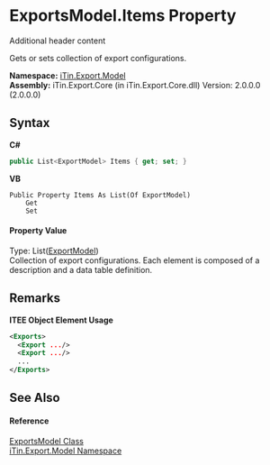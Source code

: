 # ExportsModel.Items Property 
Additional header content 

Gets or sets collection of export configurations.

**Namespace:**&nbsp;<a href="N_iTin_Export_Model">iTin.Export.Model</a><br />**Assembly:**&nbsp;iTin.Export.Core (in iTin.Export.Core.dll) Version: 2.0.0.0 (2.0.0.0)

## Syntax

**C#**<br />
``` C#
public List<ExportModel> Items { get; set; }
```

**VB**<br />
``` VB
Public Property Items As List(Of ExportModel)
	Get
	Set
```


#### Property Value
Type: List(<a href="T_iTin_Export_Model_ExportModel">ExportModel</a>)<br />Collection of export configurations. Each element is composed of a description and a data table definition.

## Remarks

**ITEE Object Element Usage**<br />
``` XML
<Exports>
  <Export .../>
  <Export .../>
  ...
</Exports>
```


## See Also


#### Reference
<a href="T_iTin_Export_Model_ExportsModel">ExportsModel Class</a><br /><a href="N_iTin_Export_Model">iTin.Export.Model Namespace</a><br />